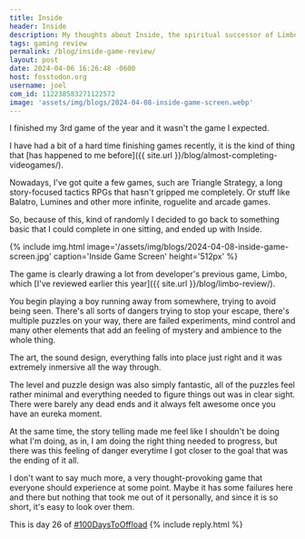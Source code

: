 ```yaml
---
title: Inside
header: Inside
description: My thoughts about Inside, the spiritual successor of Limbo which I played earlier this year. Here are my thoughts!
tags: gaming review
permalink: /blog/inside-game-review/
layout: post
date: 2024-04-06 16:26:48 -0600
host: fosstodon.org
username: joel
com_id: 112238583271122572
image: 'assets/img/blogs/2024-04-08-inside-game-screen.webp'
---
```


I finished my 3rd game of the year and it wasn't the game I expected.

I have had a bit of a hard time finishing games recently, it is the kind of thing that [has happened to me before]({{ site.url }}/blog/almost-completing-videogames/).

Nowadays, I've got quite a few games, such are Triangle Strategy, a long story-focused tactics RPGs that hasn't gripped me completely. Or stuff like Balatro, Lumines and other more infinite, roguelite and arcade games.

So, because of this, kind of randomly I decided to go back to something basic that I could complete in one sitting, and ended up with Inside.

{% include img.html image='/assets/img/blogs/2024-04-08-inside-game-screen.jpg' caption='Inside Game Screen' height='512px' %}

The game is clearly drawing a lot from developer's previous game, Limbo, which [I've reviewed earlier this year]({{ site.url }}/blog/limbo-review/).

You begin playing a boy running away from somewhere, trying to avoid being seen. There's all sorts of dangers trying to stop your escape, there's multiple puzzles on your way, there are failed experiments, mind control and many other elements that add an feeling of mystery and ambience to the whole thing.

The art, the sound design, everything falls into place just right and it was extremely inmersive all the way through.

The level and puzzle design was also simply fantastic, all of the puzzles feel rather minimal and everything needed to figure things out was in clear sight. There were barely any dead ends and it always felt awesome once you have an eureka moment.

At the same time, the story telling made me feel like I shouldn't be doing what I'm doing, as in, I am doing the right thing needed to progress, but there was this feeling of danger everytime I got closer to the goal that was the ending of it all.

I don't want to say much more, a very thought-provoking game that everyone should experience at some point. Maybe it has some failures here and there but nothing that took me out of it personally, and since it is so short, it's easy to look over them.

This is day 26 of [#100DaysToOffload](https://100daystooffload.com)
{% include reply.html %}

